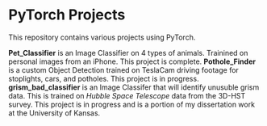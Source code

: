 # PyTorch Projects 

This repository contains various projects using PyTorch. 

**Pet_Classifier** is an Image Classifier on 4 types of animals. Trainined on personal images from an iPhone. This project is complete. 
**Pothole_Finder** is a custom Object Detection trained on TeslaCam driving footage for stoplights, cars, and potholes. This project is in progress.
**grism_bad_classifier** is an Image Classifer that will identify unusuble grism data. This is trained on *Hubble Space Telescope* data from the 3D-HST survey. This project is in progress and is a portion of my dissertation work at the University of Kansas. 
